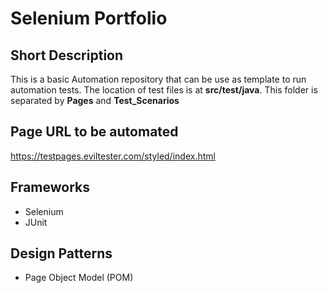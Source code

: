 # **Selenium Portfolio**

## **Short Description**
This is a basic Automation repository that can be use as template to run automation tests.
The location of test files is at **src/test/java**. This folder is separated by **Pages** and **Test_Scenarios**

## **Page URL to be automated**
https://testpages.eviltester.com/styled/index.html

## **Frameworks**
- Selenium
- JUnit

## **Design Patterns**
- Page Object Model (POM)

